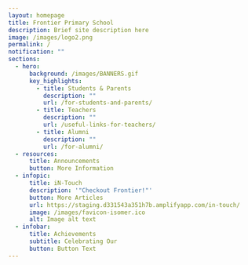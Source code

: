 ```yaml
---
layout: homepage
title: Frontier Primary School
description: Brief site description here
image: /images/logo2.png
permalink: /
notification: ""
sections:
  - hero:
      background: /images/BANNERS.gif
      key_highlights:
        - title: Students & Parents
          description: ""
          url: /for-students-and-parents/
        - title: Teachers
          description: ""
          url: /useful-links-for-teachers/
        - title: Alumni
          description: ""
          url: /for-alumni/
  - resources:
      title: Announcements
      button: More Information
  - infopic:
      title: iN-Touch
      description: '"Checkout Frontier!"'
      button: More Articles
      url: https://staging.d331543a351h7b.amplifyapp.com/in-touch/
      image: /images/favicon-isomer.ico
      alt: Image alt text
  - infobar:
      title: Achievements
      subtitle: Celebrating Our
      button: Button Text
---
```

